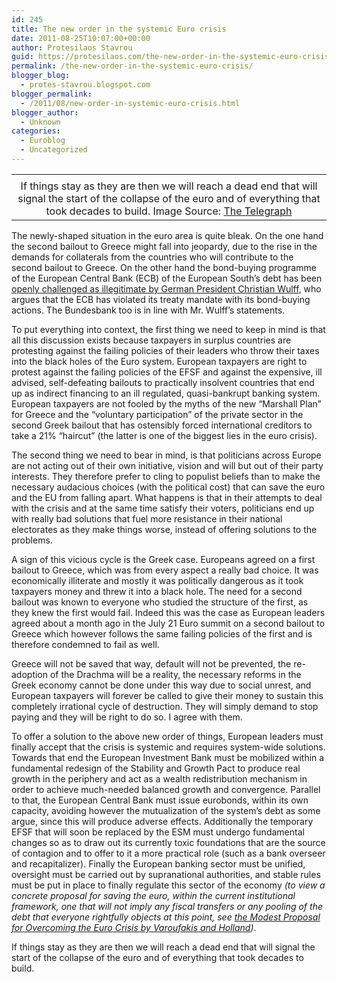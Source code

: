 ```yaml
---
id: 245
title: The new order in the systemic Euro crisis
date: 2011-08-25T10:07:00+00:00
author: Protesilaos Stavrou
guid: https://protesilaos.com/the-new-order-in-the-systemic-euro-crisis/
permalink: /the-new-order-in-the-systemic-euro-crisis/
blogger_blog:
  - protes-stavrou.blogspot.com
blogger_permalink:
  - /2011/08/new-order-in-systemic-euro-crisis.html
blogger_author:
  - Unknown
categories:
  - Euroblog
  - Uncategorized
---
```

<table align="center" cellpadding="0" cellspacing="0" class="tr-caption-container" style="margin-left: auto; margin-right: auto; text-align: center;">
  <tr>
    <td style="text-align: center;">
    </td>
  </tr>
  
  <tr>
    <td class="tr-caption" style="text-align: center;">
      If things stay as they are then we will reach a dead end that will signal the start of the collapse of the euro and of everything that took decades to build. Image Source: <a href="http://www.telegraph.co.uk/finance/financialcrisis/8720792/Germany-fires-cannon-shot-across-Europes-bows.html">The Telegraph</a>
    </td>
  </tr>
</table>

The newly-shaped situation in the euro area is quite bleak. On the one hand the second bailout to Greece might fall into jeopardy, due to the rise in the demands for collaterals from the countries who will contribute to the second bailout to Greece. On the other hand the bond-buying programme of the European Central Bank (ECB) of the European South&#8217;s debt has been [openly challenged as illegitimate by German President Christian Wulff](http://www.telegraph.co.uk/finance/financialcrisis/8720792/Germany-fires-cannon-shot-across-Europes-bows.html), who argues that the ECB has violated its treaty mandate with its bond-buying actions. The Bundesbank too is in line with Mr. Wulff&#8217;s statements.

To put everything into context, the first thing we need to keep in mind is that all this discussion exists because taxpayers in surplus countries are protesting against the failing policies of their leaders who throw their taxes into the black holes of the Euro system. European taxpayers are right to protest against the failing policies of the EFSF and against the expensive, ill advised, self-defeating bailouts to practically insolvent countries that end up as indirect financing to an ill regulated, quasi-bankrupt banking system. European taxpayers are not fooled by the myths of the new &#8220;Marshall Plan&#8221; for Greece and the &#8220;voluntary participation&#8221; of the private sector in the second Greek bailout that has ostensibly forced international creditors to take a 21% &#8220;haircut&#8221; (the latter is one of the biggest lies in the euro crisis).

The second thing we need to bear in mind, is that politicians across Europe are not acting out of their own initiative, vision and will but out of their party interests. They therefore prefer to cling to populist beliefs than to make the necessary audacious choices (with the political cost) that can save the euro and the EU from falling apart. What happens is that in their attempts to deal with the crisis and at the same time satisfy their voters, politicians end up with really bad solutions that fuel more resistance in their national electorates as they make things worse, instead of offering solutions to the problems.

A sign of this vicious cycle is the Greek case. Europeans agreed on a first bailout to Greece, which was from every aspect a really bad choice. It was economically illiterate and mostly it was politically dangerous as it took taxpayers money and threw it into a black hole. The need for a second bailout was known to everyone who studied the structure of the first, as they knew the first would fail. Indeed this was the case as European leaders agreed about a month ago in the July 21 Euro summit on a second bailout to Greece which however follows the same failing policies of the first and is therefore condemned to fail as well.

Greece will not be saved that way, default will not be prevented, the re-adoption of the Drachma will be a reality, the necessary reforms in the Greek economy cannot be done under this way due to social unrest, and European taxpayers will forever be called to give their money to sustain this completely irrational cycle of destruction. They will simply demand to stop paying and they will be right to do so. I agree with them.

To offer a solution to the above new order of things, European leaders must finally accept that the crisis is systemic and requires system-wide solutions. Towards that end the European Investment Bank must be mobilized within a fundamental redesign of the Stability and Growth Pact to produce real growth in the periphery and act as a wealth redistribution mechanism in order to achieve much-needed balanced growth and convergence. Parallel to that, the European Central Bank must issue eurobonds, within its own capacity, avoiding however the mutualization of the system&#8217;s debt as some argue, since this will produce adverse effects. Additionally the temporary EFSF that will soon be replaced by the ESM must undergo fundamental changes so as to draw out its currently toxic foundations that are the source of contagion and to offer to it a more practical role (such as a bank overseer and recapitalizer). Finally the European banking sector must be unified, oversight must be carried out by supranational authorities, and stable rules must be put in place to finally regulate this sector of the economy _(to view a concrete proposal for saving the euro, within the current institutional framework, one that will not imply any fiscal transfers or any pooling of the debt that everyone rightfully objects at this point, see [the Modest Proposal for Overcoming the Euro Crisis by Varoufakis and Holland](http://varoufakis.files.wordpress.com/2011/04/ceb1-modest-proposal-2-2-6th-april-20111.pdf))_.

If things stay as they are then we will reach a dead end that will signal the start of the collapse of the euro and of everything that took decades to build.